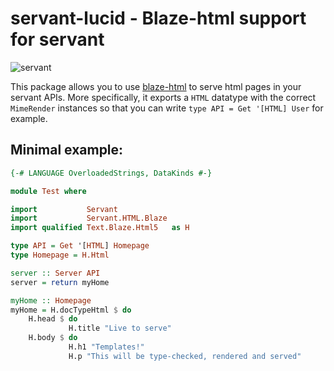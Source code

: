 # servant-lucid - Blaze-html support for servant

![servant](https://raw.githubusercontent.com/haskell-servant/servant/master/servant.png)

This package allows you to use [blaze-html](http://hackage.haskell.org/package/blaze-html-0.8.0.0/docs/Text-Blaze-Html5.html) to serve html pages in your servant APIs. More specifically, it exports a `HTML` datatype with the correct `MimeRender` instances so that you can write `type API = Get '[HTML] User` for example.

## Minimal example:

```haskell
{-# LANGUAGE OverloadedStrings, DataKinds #-}

module Test where

import           Servant
import           Servant.HTML.Blaze
import qualified Text.Blaze.Html5   as H

type API = Get '[HTML] Homepage
type Homepage = H.Html

server :: Server API
server = return myHome

myHome :: Homepage
myHome = H.docTypeHtml $ do
    H.head $ do
             H.title "Live to serve"
    H.body $ do
             H.h1 "Templates!"
             H.p "This will be type-checked, rendered and served"
```
